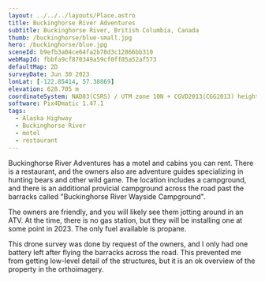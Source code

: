 ```yaml
---
layout: ../../../layouts/Place.astro
title: Buckinghorse River Adventures
subtitle: Buckinghorse River, British Columbia, Canada
thumb: /buckinghorse/blue-small.jpg
hero: /buckinghorse/blue.jpg
sceneId: b9efb3a04ce64fa2b78d3c12866bb310
webMapId: fbbfa9cf870349a59cf0ff05a52af573
defaultMap: 2D
surveyDate: Jun 30 2023
lonLat: [-122.85414, 57.38869]
elevation: 628.705 m
coordinateSystem: NAD83(CSRS) / UTM zone 10N + CGVD2013(CGG2013) height
software: Pix4Dmatic 1.47.1
tags:
  - Alaska Highway
  - Buckinghorse River
  - motel
  - restaurant
---
```


Buckinghorse River Adventures has a motel and cabins you can rent. There is a restaurant, and the owners also are adventure guides specializing in hunting bears and other wild game. The location includes a campground, and there is an additional provicial campground across the road past the barracks called "Buckinghorse River Wayside Campground".

The owners are friendly, and you will likely see them jotting around in an ATV. At the time, there is no gas station, but they will be installing one at some point in 2023. The only fuel available is propane.

This drone survey was done by request of the owners, and I only had one battery left after flying the barracks across the road. This prevented me from getting low-level detail of the structures, but it is an ok overview of the property in the orthoimagery.
